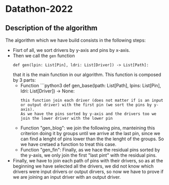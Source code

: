 # Datathon-2022

## Description of the algorithm
The algorithm which we have build consists in the following steps:
- Fisrt of all, we sort drivers by y-axis and pins by x-axis.
- Then we call the `gen` function
    ```python3
    def gen(lpin: List[Pin], ldri: List[Driver]) -> List[Path]:
    ```
   that it is the main function in our algorithm. This function is composed by 3 parts:
  - Function ```python3
   def gen_base(lpath: List[Path], lpins: List[Pin], ldri: List[Driver]) -> None:
    ```
    this function join each driver (does not matter if is an input or output driver) with the first pin (we sort the pins by y-axis). 
    As we have the pins sorted by y-axis and the drivers too we join the lower driver with the lower pin
  - Function "gen_blog": we join the following pins, manteining this criterion doing it by groups until we arrive at the last pin, since we can find
  a lenght of pins lower than the the lenght of the groups. So we have cretaed a function to treat this case.
  - Function "gen_fin": Finally, as we hace the residual pins sorted by the y-axis, we only join the first "last pint" with the residual pins.
- Finally, we have to join each path of pins with their drivers, so as at the beginning we have selected all the drivers, we did not know which drivers were
input drivers or output dirvers, so now we have to prove if we are joining an input driver with an output driver.
